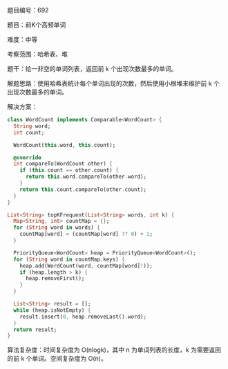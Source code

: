 题目编号：692

题目：前K个高频单词

难度：中等

考察范围：哈希表、堆

题干：给一非空的单词列表，返回前 k 个出现次数最多的单词。

解题思路：使用哈希表统计每个单词出现的次数，然后使用小根堆来维护前 k 个出现次数最多的单词。

解决方案：

```dart
class WordCount implements Comparable<WordCount> {
  String word;
  int count;

  WordCount(this.word, this.count);

  @override
  int compareTo(WordCount other) {
    if (this.count == other.count) {
      return this.word.compareTo(other.word);
    }
    return this.count.compareTo(other.count);
  }
}

List<String> topKFrequent(List<String> words, int k) {
  Map<String, int> countMap = {};
  for (String word in words) {
    countMap[word] = (countMap[word] ?? 0) + 1;
  }

  PriorityQueue<WordCount> heap = PriorityQueue<WordCount>();
  for (String word in countMap.keys) {
    heap.add(WordCount(word, countMap[word]!));
    if (heap.length > k) {
      heap.removeFirst();
    }
  }

  List<String> result = [];
  while (heap.isNotEmpty) {
    result.insert(0, heap.removeLast().word);
  }
  return result;
}
```

算法复杂度：时间复杂度为 O(nlogk)，其中 n 为单词列表的长度，k 为需要返回的前 k 个单词。空间复杂度为 O(n)。